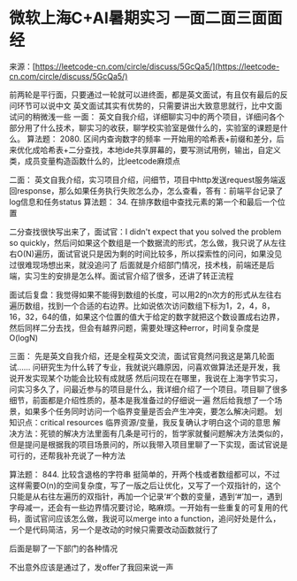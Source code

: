 # 微软上海C+AI暑期实习 一面二面三面面经

来源：[https://leetcode-cn.com/circle/discuss/5GcQa5/](https://leetcode-cn.com/circle/discuss/5GcQa5/)

前两轮是平行面，只要通过一轮就可以进终面，都是英文面试，有且仅有最后的反问环节可以说中文
英文面试其实有优势的，只需要讲出大致意思就行，比中文面试问的稍微浅一些
一面：
英文自我介绍，详细聊实习中的两个项目，详细问各个部分用了什么技术，聊实习的收获，聊学校实验室是做什么的，实验室的课题是什么。
算法题： 2080. 区间内查询数字的频率
一开始用的哈希表+前缀和差分，后来优化成哈希表+二分查找，本地ide共享屏幕的，要写测试用例，输出，自定义类，成员变量构造函数什么的，比leetcode麻烦点

二面：
英文自我介绍，实习项目介绍，问细节，项目中http发送request服务端返回response，那么如果任务执行失败怎么办，怎么查看，答有：前端平台记录了log信息和任务status
算法题： 34. 在排序数组中查找元素的第一个和最后一个位置

二分查找很快写出来了，面试官：I didn't expect that you solved the problem so quickly，然后问如果这个数组是一个数据流的形式，怎么做，我只说了从左往右O(N)遍历，面试官说只是因为剩的时间比较多，所以探索性的问问，如果没见过很难现场想出来，就没追问了
后面就是介绍部门情况，技术栈，前端还是后端，实习生的安排是怎么样。面试官介绍了很多，还讲了转正流程

面试后复盘：我觉得如果不能得到数组的长度，可以用2的n次方的形式从左往右遍历数组，找到一个合适的右边界。比如说依次访问数组下标为1，2，4，8，16，32，64的值，如果这个位置的值大于给定的数字就把这个数设置成右边界，然后同样二分去找，但会有越界问题，需要处理这种error，时间复杂度是O(logN)

三面：
先是英文自我介绍，还是全程英文交流，面试官竟然问我这是第几轮面试……
问研究生为什么转了专业，我就说兴趣原因，问喜欢做算法还是开发，我说开发实现某个功能会比较有成就感
然后问现在在哪里，我说在上海字节实习，问实习多久了，问最近参与的项目是什么，我详细介绍了一个项目。项目聊了很多细节，前面都是介绍性质的，基本是我准备过的仔细说一遍
然后给我想了一个场景，如果多个任务同时访问一个临界变量是否会产生冲突，要怎么解决问题。
划知识点：critical resources 临界资源/变量，我反复确认才明白这个词的意思
解决方法：死锁的解决方法里面有几条是可行的，哲学家就餐问题解决方法类似的，但是提问是根据我的项目场景问的，所以我带入项目里聊了一下实现，面试官说是可行的，还帮我补充说了一种方法

算法题： 844. 比较含退格的字符串 挺简单的，开两个栈或者数组都可以，不过这样需要O(n)的空间复杂度，写了一版之后让优化，又写了一个双指针的，这个只能是从右往左遍历的双指针，再加一个记录‘#’个数的变量，遇到‘#’加一，遇到字母减一，还会有一些边界情况要讨论，略麻烦。一开始有一些重复的可复用的代码，面试官问应该怎么做，我说可以merge into a function，追问好处是什么，一个是代码简洁，另一个是改动的时候只需要改动函数就行了

后面是聊了一下部门的各种情况

不出意外应该是通过了，发offer了我回来说一声